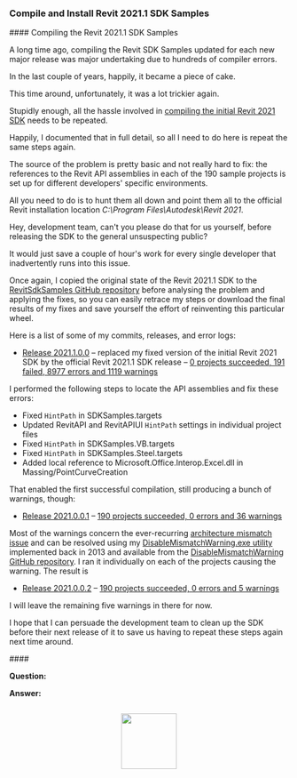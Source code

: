 <head>
<meta http-equiv="Content-Type" content="text/html; charset=utf-8">
<link rel="stylesheet" type="text/css" href="bc.css">
<script src="https://cdn.rawgit.com/google/code-prettify/master/loader/run_prettify.js" type="text/javascript"></script>
</head>

<!---

twitter:

Compiling the Revit 2021.1 SDK samples with the #RevitAPI @AutodeskForge @AutodeskRevit #bim #DynamoBim #ForgeDevCon https://bit.ly/rvt2021sdk

&ndash; 
...

linkedin:


#bim #DynamoBim #ForgeDevCon #Revit #API #IFC #SDK #AI #VisualStudio #Autodesk #AEC #adsk

the [Revit API discussion forum](http://forums.autodesk.com/t5/revit-api-forum/bd-p/160) thread

<center>
<img src="img/" alt="" title="" width="600"/>
<p style="font-size: 80%; font-style:italic"></p>
</center>

-->

### Compile and Install Revit 2021.1 SDK Samples


####<a name="2"></a> Compiling the Revit 2021.1 SDK Samples

A long time ago, compiling the Revit SDK Samples updated for each new major release was major undertaking due to hundreds of compiler errors.

In the last couple of years, happily, it became a piece of cake.

This time around, unfortunately, it was a lot trickier again.

Stupidly enough, all the hassle involved
in [compiling the initial Revit 2021 SDK](https://thebuildingcoder.typepad.com/blog/2020/05/compiling-the-revit-2021-sdk-samples.html) needs to be repeated.

Happily, I documented that in full detail, so all I need to do here is repeat the same steps again.

The source of the problem is pretty basic and not really hard to fix: the references to the Revit API assemblies in each of the 190 sample projects is set up for different developers' specific environments.

All you need to do is to hunt them all down and point them all to the official Revit installation location *C:\Program Files\Autodesk\Revit 2021*.

Hey, development team, can't you please do that for us yourself, before releasing the SDK to the general unsuspecting public?

It would just save a couple of hour's work for every single developer that inadvertently runs into this issue.

Once again, I copied the original state of the Revit 2021.1 SDK to
the [RevitSdkSamples GitHub repository](https://github.com/jeremytammik/RevitSdkSamples) before
analysing the problem and applying the fixes, so you can easily retrace my steps or download the final results of my fixes and save yourself the effort of reinventing this particular wheel.

Here is a list of some of my commits, releases, and error logs:

- [Release 2021.1.0.0](https://github.com/jeremytammik/RevitSdkSamples/releases/tag/2021.1.0.0)
  &ndash; replaced my fixed version of the initial Revit 2021 SDK by the official Revit 2021.1 SDK release
  &ndash; [0 projects succeeded, 191 failed, 8977 errors and 1119 warnings](zip/revit_2021_sdk_samples_errors_warnings_1.txt)

I performed the following steps to locate the API assemblies and fix these errors:

- Fixed `HintPath` in SDKSamples.targets
- Updated RevitAPI and RevitAPIUI `HintPath` settings in individual project files
- Fixed `HintPath` in SDKSamples.VB.targets
- Fixed `HintPath` in SDKSamples.Steel.targets
- Added local reference to Microsoft.Office.Interop.Excel.dll in Massing/PointCurveCreation

That enabled the first successful compilation, still producing a bunch of warnings, though:

- [Release 2021.0.0.1](https://github.com/jeremytammik/RevitSdkSamples/releases/tag/2021.0.0.1)
  &ndash; [190 projects succeeded, 0 errors and 36 warnings](zip/revit_2021_sdk_samples_errors_warnings_5.txt)

Most of the warnings concern the
ever-recurring [architecture mismatch issue](http://thebuildingcoder.typepad.com/blog/2013/06/processor-architecture-mismatch-warning.html)
and can be resolved using
my [DisableMismatchWarning.exe utility](http://thebuildingcoder.typepad.com/blog/2013/07/recursively-disable-architecture-mismatch-warning.html)
implemented back in 2013 and available from
the [DisableMismatchWarning GitHub repository](https://github.com/jeremytammik/DisableMismatchWarning).
I ran it individually on each of the projects causing the warning. The result is

- [Release 2021.0.0.2](https://github.com/jeremytammik/RevitSdkSamples/releases/tag/2021.0.0.2)
  &ndash; [190 projects succeeded, 0 errors and 5 warnings](zip/revit_2021_sdk_samples_errors_warnings_6.txt)

I will leave the remaining five warnings in there for now.

I hope that I can persuade the development team to clean up the SDK before their next release of it to save us having to repeat these steps again next time around.


####<a name="3"></a>

**Question:**

**Answer:** 

<pre class="code">
</pre>


<center>
<img src="img/.jpg" alt="" title="" width="100"/>
</center>

